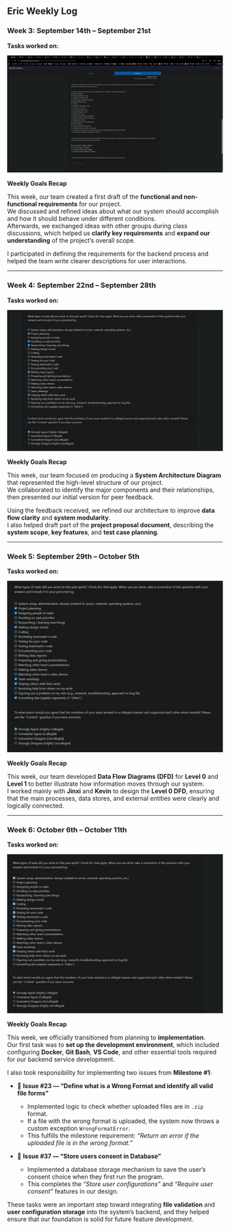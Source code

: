 ## **Eric Weekly Log**

### **Week 3: September 14th – September 21st**

**Tasks worked on:**

![week 3 log](week3.png)

**Weekly Goals Recap**

This week, our team created a first draft of the **functional and non-functional requirements** for our project.  
We discussed and refined ideas about what our system should accomplish and how it should behave under different conditions.  
Afterwards, we exchanged ideas with other groups during class discussions, which helped us **clarify key requirements** and **expand our understanding** of the project’s overall scope.

I participated in defining the requirements for the backend process and helped the team write clearer descriptions for user interactions.

---

### **Week 4: September 22nd – September 28th**

**Tasks worked on:**

![week 4 log](week4.png)

**Weekly Goals Recap**

This week, our team focused on producing a **System Architecture Diagram** that represented the high-level structure of our project.  
We collaborated to identify the major components and their relationships, then presented our initial version for peer feedback.

Using the feedback received, we refined our architecture to improve **data flow clarity** and **system modularity**.  
I also helped draft part of the **project proposal document**, describing the **system scope**, **key features**, and **test case planning**.

---

### **Week 5: September 29th – October 5th**

**Tasks worked on:**

![week 5 log](week5.png)

**Weekly Goals Recap**

This week, our team developed **Data Flow Diagrams (DFD)** for **Level 0** and **Level 1** to better illustrate how information moves through our system.  
I worked mainly with **Jinxi** and **Kevin** to design the **Level 0 DFD**, ensuring that the main processes, data stores, and external entities were clearly and logically connected.


---

### **Week 6: October 6th – October 11th**

**Tasks worked on:**

![week 6 log](week6.png)

**Weekly Goals Recap**

This week, we officially transitioned from planning to **implementation**.  
Our first task was to **set up the development environment**, which included configuring **Docker**, **Git Bash**, **VS Code**, and other essential tools required for our backend service development.

I also took responsibility for implementing two issues from **Milestone #1**:

- 🥇 **Issue #23 — “Define what is a Wrong Format and identify all valid file forms”**  
  - Implemented logic to check whether uploaded files are in `.zip` format.  
  - If a file with the wrong format is uploaded, the system now throws a custom exception `WrongFormatError`.  
  - This fulfills the milestone requirement: *“Return an error if the uploaded file is in the wrong format.”*

- 🥈 **Issue #37 — “Store users consent in Database”**  
  - Implemented a database storage mechanism to save the user’s consent choice when they first run the program.  
  - This completes the *“Store user configurations”* and *“Require user consent”* features in our design.

These tasks were an important step toward integrating **file validation** and **user configuration storage** into the system’s backend, and they helped ensure that our foundation is solid for future feature development.





